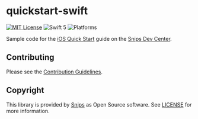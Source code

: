 # quickstart-swift

[![MIT License](https://img.shields.io/github/license/snipsco-samples/quickstart-swift.svg)](https://github.com/snipsco-samples/quickstart-swift/blob/master/LICENSE)
![Swift 5](https://img.shields.io/badge/Swift-5-orange.svg)
![Platforms](https://img.shields.io/badge/platforms-iOS%20-lightgrey.svg)

Sample code for the [iOS Quick Start](https://docs.snips.ai/getting-started/quick-start-ios) guide on the [Snips Dev Center](https://docs.snips.ai).

## Contributing

Please see the [Contribution Guidelines](https://github.com/snipsco-samples/quickstart-swift/blob/master/CONTRIBUTING.md).

## Copyright

This library is provided by [Snips](https://www.snips.ai) as Open Source software. See [LICENSE](https://github.com/snipsco-samples/quickstart-swift/blob/master/LICENSE) for more information.
